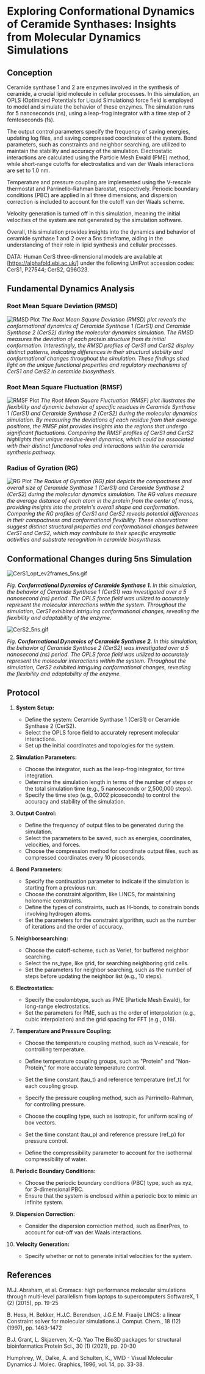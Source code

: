 # Exploring Conformational Dynamics of Ceramide Synthases: Insights from Molecular Dynamics Simulations
## Conception
Ceramide synthase 1 and 2 are enzymes involved in the synthesis of ceramide, a crucial lipid molecule in cellular processes. In this simulation, an OPLS (Optimized Potentials for Liquid Simulations) force field is employed to model and simulate the behavior of these enzymes. The simulation runs for 5 nanoseconds (ns), using a leap-frog integrator with a time step of 2 femtoseconds (fs).

The output control parameters specify the frequency of saving energies, updating log files, and saving compressed coordinates of the system. Bond parameters, such as constraints and neighbor searching, are utilized to maintain the stability and accuracy of the simulation. Electrostatic interactions are calculated using the Particle Mesh Ewald (PME) method, while short-range cutoffs for electrostatics and van der Waals interactions are set to 1.0 nm.

Temperature and pressure coupling are implemented using the V-rescale thermostat and Parrinello-Rahman barostat, respectively. Periodic boundary conditions (PBC) are applied in all three dimensions, and dispersion correction is included to account for the cutoff van der Waals scheme.

Velocity generation is turned off in this simulation, meaning the initial velocities of the system are not generated by the simulation software.

Overall, this simulation provides insights into the dynamics and behavior of ceramide synthase 1 and 2 over a 5ns timeframe, aiding in the understanding of their role in lipid synthesis and cellular processes.

DATA: Human CerS three-dimensional models are available at [https://alphafold.ebi.ac.uk/] under the following UniProt accession codes: CerS1, P27544; CerS2, Q96G23.

## Fundamental Dynamics Analysis

### Root Mean Square Deviation (RMSD)
![RMSD Plot](https://github.com/paulshamrat/230704_CerS/raw/main/rmsd_plot_230425.png)
*The Root Mean Square Deviation (RMSD) plot reveals the conformational dynamics of Ceramide Synthase 1 (CerS1) and Ceramide Synthase 2 (CerS2) during the molecular dynamics simulation. The RMSD measures the deviation of each protein structure from its initial conformation. Interestingly, the RMSD profiles of CerS1 and CerS2 display distinct patterns, indicating differences in their structural stability and conformational changes throughout the simulation. These findings shed light on the unique functional properties and regulatory mechanisms of CerS1 and CerS2 in ceramide biosynthesis.*

### Root Mean Square Fluctuation (RMSF)
![RMSF Plot](https://github.com/paulshamrat/230704_CerS/raw/main/rmsf_ca_230425.png)
*The Root Mean Square Fluctuation (RMSF) plot illustrates the flexibility and dynamic behavior of specific residues in Ceramide Synthase 1 (CerS1) and Ceramide Synthase 2 (CerS2) during the molecular dynamics simulation. By measuring the deviations of each residue from their average positions, the RMSF plot provides insights into the regions that undergo significant fluctuations. Comparing the RMSF profiles of CerS1 and CerS2 highlights their unique residue-level dynamics, which could be associated with their distinct functional roles and interactions within the ceramide synthesis pathway.*

### Radius of Gyration (RG)
![RG Plot](https://github.com/paulshamrat/230704_CerS/raw/main/rg_230425.png)
*The Radius of Gyration (RG) plot depicts the compactness and overall size of Ceramide Synthase 1 (CerS1) and Ceramide Synthase 2 (CerS2) during the molecular dynamics simulation. The RG values measure the average distance of each atom in the protein from the center of mass, providing insights into the protein's overall shape and conformation. Comparing the RG profiles of CerS1 and CerS2 reveals potential differences in their compactness and conformational flexibility. These observations suggest distinct structural properties and conformational changes between CerS1 and CerS2, which may contribute to their specific enzymatic activities and substrate recognition in ceramide biosynthesis.*

## Conformational Changes during 5ns Simulation

![CerS1_opt_ev2frames_5ns.gif](https://github.com/paulshamrat/230704_CerS/raw/8bab7cfd60246bc38c1f1c554f946e5cb530eff3/CerS1_opt_ev2frames_5ns.gif)

*Fig. **Conformational Dynamics of Ceramide Synthase 1.** In this simulation, the behavior of Ceramide Synthase 1 (CerS1) was investigated over a 5 nanosecond (ns) period. The OPLS force field was utilized to accurately represent the molecular interactions within the system. Throughout the simulation, CerS1 exhibited intriguing conformational changes, revealing the flexibility and adaptability of the enzyme.*

![CerS2_5ns.gif](https://github.com/paulshamrat/230704_CerS/raw/8bab7cfd60246bc38c1f1c554f946e5cb530eff3/CerS2_5ns.gif)

*Fig. **Conformational Dynamics of Ceramide Synthase 2.** In this simulation, the behavior of Ceramide Synthase 2 (CerS2) was investigated over a 5 nanosecond (ns) period. The OPLS force field was utilized to accurately represent the molecular interactions within the system. Throughout the simulation, CerS2 exhibited intriguing conformational changes, revealing the flexibility and adaptability of the enzyme.*


## Protocol
1. **System Setup:**
   - Define the system: Ceramide Synthase 1 (CerS1) or Ceramide Synthase 2 (CerS2).
   - Select the OPLS force field to accurately represent molecular interactions.
   - Set up the initial coordinates and topologies for the system.

2. **Simulation Parameters:**
   - Choose the integrator, such as the leap-frog integrator, for time integration.
   - Determine the simulation length in terms of the number of steps or the total simulation time (e.g., 5 nanoseconds or 2,500,000 steps).
   - Specify the time step (e.g., 0.002 picoseconds) to control the accuracy and stability of the simulation.

3. **Output Control:**
   - Define the frequency of output files to be generated during the simulation.
   - Select the parameters to be saved, such as energies, coordinates, velocities, and forces.
   - Choose the compression method for coordinate output files, such as compressed coordinates every 10 picoseconds.

4. **Bond Parameters:**
   - Specify the continuation parameter to indicate if the simulation is starting from a previous run.
   - Choose the constraint algorithm, like LINCS, for maintaining holonomic constraints.
   - Define the types of constraints, such as H-bonds, to constrain bonds involving hydrogen atoms.
   - Set the parameters for the constraint algorithm, such as the number of iterations and the order of accuracy.

5. **Neighborsearching:**
   - Choose the cutoff-scheme, such as Verlet, for buffered neighbor searching.
   - Select the ns_type, like grid, for searching neighboring grid cells.
   - Set the parameters for neighbor searching, such as the number of steps before updating the neighbor list (e.g., 10 steps).

6. **Electrostatics:**
   - Specify the coulombtype, such as PME (Particle Mesh Ewald), for long-range electrostatics.
   - Set the parameters for PME, such as the order of interpolation (e.g., cubic interpolation) and the grid spacing for FFT (e.g., 0.16).

7. **Temperature and Pressure Coupling:**
   - Choose the temperature coupling method, such as V-rescale, for controlling temperature.
   - Define temperature coupling groups, such as "Protein" and "Non-Protein," for more accurate temperature control.
   - Set the time constant (tau_t) and reference temperature (ref_t) for each coupling group.

   - Specify the pressure coupling method, such as Parrinello-Rahman, for controlling pressure.
   - Choose the coupling type, such as isotropic, for uniform scaling of box vectors.
   - Set the time constant (tau_p) and reference pressure (ref_p) for pressure control.
   - Define the compressibility parameter to account for the isothermal compressibility of water.

8. **Periodic Boundary Conditions:**
   - Choose the periodic boundary conditions (PBC) type, such as xyz, for 3-dimensional PBC.
   - Ensure that the system is enclosed within a periodic box to mimic an infinite system.

9. **Dispersion Correction:**
   - Consider the dispersion correction method, such as EnerPres, to account for cut-off van der Waals interactions.

10. **Velocity Generation:**
    - Specify whether or not to generate initial velocities for the system.


## References

M.J. Abraham, et al.
Gromacs: high performance molecular simulations through multi-level parallelism from laptops to supercomputers
SoftwareX, 1 (2) (2015), pp. 19-25

B. Hess, H. Bekker, H.J.C. Berendsen, J.G.E.M. Fraaije
LINCS: a linear Constraint solver for molecular simulations
J. Comput. Chem., 18 (12) (1997), pp. 1463-1472


B.J. Grant, L. Skjaerven, X.-Q. Yao
The Bio3D packages for structural bioinformatics
Protein Sci., 30 (1) (2021), pp. 20-30

Humphrey, W., Dalke, A. and Schulten, K., 
VMD - Visual Molecular Dynamics
J. Molec. Graphics, 1996, vol. 14, pp. 33-38.